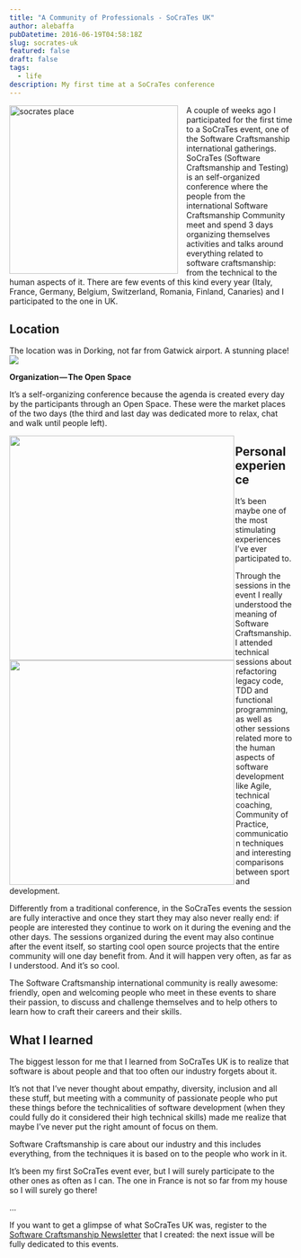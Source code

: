 ```yaml
---
title: "A Community of Professionals - SoCraTes UK"
author: alebaffa
pubDatetime: 2016-06-19T04:58:18Z
slug: socrates-uk
featured: false
draft: false
tags:
  - life
description: My first time at a SoCraTes conference
---
```

<img src="../../../../img/socrates.png" alt="socrates place" style="width: 300px; margin-right: 15px;" align="left"/>

A couple of weeks ago I participated for the first time to a SoCraTes event, one of the Software Craftsmanship international gatherings. 
SoCraTes (Software Craftsmanship and Testing) is an self-organized conference where the people from the international Software Craftsmanship Community meet and spend 3 days organizing themselves activities and talks around everything related to software craftsmanship: from the technical to the human aspects of it. 
There are few events of this kind every year (Italy, France, Germany, Belgium, Switzerland, Romania, Finland, Canaries) and I participated to the one in UK.

<h2>Location</h2>

The location was in Dorking, not far from Gatwick airport. A stunning place!
<img src="../../../../img/socrates-out-1.jpeg"/>

**Organization — The Open Space**

It’s a self-organizing conference because the agenda is created every day by the participants through an Open Space. These were the market places of the two days (the third and last day was dedicated more to relax, chat and walk until people left).

<img src="../../../../img/open-space-1.jpeg" style="width: 400px; margin-right: 2px;" align="left" />
<img src="../../../../img/open-space-2.jpeg" style="width: 400px;" align="left"/>

<h2>Personal experience</h2>
It’s been maybe one of the most stimulating experiences I’ve ever participated to. 

Through the sessions in the event I really understood the meaning of Software Craftsmanship. I attended technical sessions about refactoring legacy code, TDD and functional programming, as well as other sessions related more to the human aspects of software development like Agile, technical coaching, Community of Practice, communication techniques and interesting comparisons between sport and development.

Differently from a traditional conference, in the SoCraTes events the session are fully interactive and once they start they may also never really end: if people are interested they continue to work on it during the evening and the other days. The sessions organized during the event may also continue after the event itself, so starting cool open source projects that the entire community will one day benefit from. And it will happen very often, as far as I understood. And it’s so cool.

The Software Craftsmanship international community is really awesome: friendly, open and welcoming people who meet in these events to share their passion, to discuss and challenge themselves and to help others to learn how to craft their careers and their skills.

<h2>What I learned</h2>
The biggest lesson for me that I learned from SoCraTes UK is to realize that software is about people and that too often our industry forgets about it. 

It’s not that I’ve never thought about empathy, diversity, inclusion and all these stuff, but meeting with a community of passionate people who put these things before the technicalities of software development (when they could fully do it considered their high technical skills) made me realize that maybe I’ve never put the right amount of focus on them.

Software Craftsmanship is care about our industry and this includes everything, from the techniques it is based on to the people who work in it.

It’s been my first SoCraTes event ever, but I will surely participate to the other ones as often as I can. The one in France is not so far from my house so I will surely go there!

...

If you want to get a glimpse of what SoCraTes UK was, register to the [Software Craftsmanship Newsletter](https://scnewsletter.firebaseapp.com/) that I created: the next issue will be fully dedicated to this events.